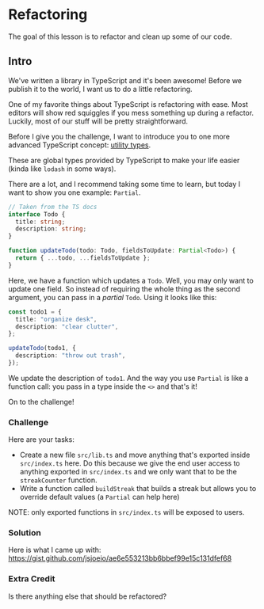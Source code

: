 # Refactoring

The goal of this lesson is to refactor and clean up some of our code.

## Intro

We've written a library in TypeScript and it's been awesome! Before we publish it to the world, I want us to do a little refactoring.

One of my favorite things about TypeScript is refactoring with ease. Most editors will show red squiggles if you mess something up during a refactor. Luckily, most of our stuff will be pretty straightforward.

Before I give you the challenge, I want to introduce you to one more advanced TypeScript concept: [utility types](https://www.typescriptlang.org/docs/handbook/utility-types.html#handbook-content).

These are global types provided by TypeScript to make your life easier (kinda like `lodash` in some ways).

There are a lot, and I recommend taking some time to learn, but today I want to show you one example: `Partial`.

```typescript
// Taken from the TS docs
interface Todo {
  title: string;
  description: string;
}

function updateTodo(todo: Todo, fieldsToUpdate: Partial<Todo>) {
  return { ...todo, ...fieldsToUpdate };
}
```

Here, we have a function which updates a `Todo`. Well, you may only want to update one field. So instead of requiring the whole thing as the second argument, you can pass in a _partial_ `Todo`. Using it looks like this:

```typescript
const todo1 = {
  title: "organize desk",
  description: "clear clutter",
};

updateTodo(todo1, {
  description: "throw out trash",
});
```

We update the description of `todo1`. And the way you use `Partial` is like a function call: you pass in a type inside the `<>` and that's it!

On to the challenge!

### Challenge

Here are your tasks:

- Create a new file `src/lib.ts` and move anything that's exported inside `src/index.ts` here. Do this because we give the end user access to anything exported in `src/index.ts` and we only want that to be the `streakCounter` function.
- Write a function called `buildStreak` that builds a streak but allows you to override default values (a `Partial` can help here)

NOTE: only exported functions in `src/index.ts` will be exposed to users. 

### Solution

Here is what I came up with: https://gist.github.com/jsjoeio/ae6e553213bb6bbef99e15c131dfef68

### Extra Credit

Is there anything else that should be refactored?
